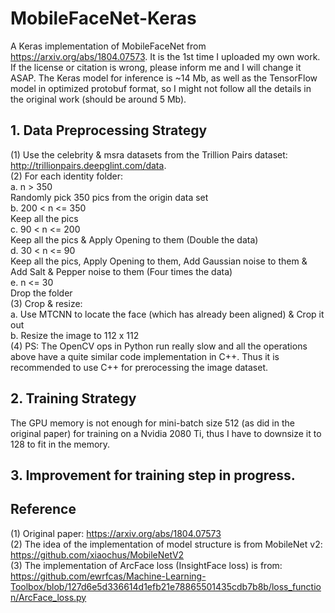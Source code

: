 # MobileFaceNet-Keras
A Keras implementation of MobileFaceNet from https://arxiv.org/abs/1804.07573. It is the 1st time I uploaded my own work. If the license or citation is wrong, please inform me and I will change it ASAP. The Keras model for inference is ~14 Mb, as well as the TensorFlow model in optimized protobuf format, so I might not follow all the details in the original work (should be around 5 Mb). 
  
## 1. Data Preprocessing Strategy  
(1) Use the celebrity & msra datasets from the Trillion Pairs dataset: http://trillionpairs.deepglint.com/data.  
(2) For each identity folder:  
a. n > 350  
Randomly pick 350 pics from the origin data set  
b. 200 < n <= 350  
Keep all the pics  
c. 90 < n <= 200  
Keep all the pics & Apply Opening to them (Double the data)  
d. 30 < n <= 90  
Keep all the pics, Apply Opening to them, Add Gaussian noise to them & Add Salt & Pepper noise to them (Four times the data)  
e. n <= 30  
Drop the folder  
(3) Crop & resize:  
a. Use MTCNN to locate the face (which has already been aligned) & Crop it out  
b. Resize the image to 112 x 112  
(4) PS: The OpenCV ops in Python run really slow and all the operations above have a quite similar code implementation in C++. Thus it is recommended to use C++ for prerocessing the image dataset. 

## 2. Training Strategy  
The GPU memory is not enough for mini-batch size 512 (as did in the original paper) for training on a Nvidia 2080 Ti, thus I have to downsize it to 128 to fit in the memory.  
  
## 3. Improvement for training step in progress.  

## Reference  
(1) Original paper: https://arxiv.org/abs/1804.07573  
(2) The idea of the implementation of model structure is from MobileNet v2: https://github.com/xiaochus/MobileNetV2  
(3) The implementation of ArcFace loss (InsightFace loss) is from: https://github.com/ewrfcas/Machine-Learning-Toolbox/blob/127d6e5d336614d1efb21e78865501435cdb7b8b/loss_function/ArcFace_loss.py  
